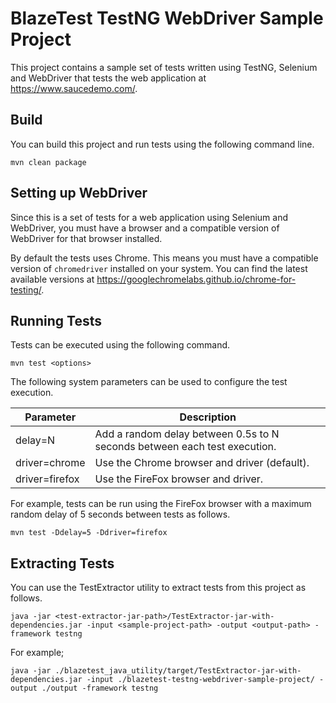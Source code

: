 # BlazeTest TestNG WebDriver Sample Project #

This project contains a sample set of tests written using TestNG, Selenium and WebDriver that tests the web application at https://www.saucedemo.com/.

## Build ##

You can build this project and run tests using the following command line.

    mvn clean package

## Setting up WebDriver ##

Since this is a set of tests for a web application using Selenium and WebDriver, you must have a browser and a compatible version of WebDriver for that browser installed.

By default the tests uses Chrome. This means you must have a compatible version of `chromedriver` installed on your system. You can find the latest available versions at https://googlechromelabs.github.io/chrome-for-testing/.

## Running Tests ##

Tests can be executed using the following command.

    mvn test <options>

The following system parameters can be used to configure the test execution.

| Parameter      | Description                                                               |
|----------------|---------------------------------------------------------------------------|
| delay=N        | Add a random delay between 0.5s to N seconds between each test execution. |
| driver=chrome  | Use the Chrome browser and driver (default).                              |
| driver=firefox | Use the FireFox browser and driver.                                       |

For example, tests can be run using the FireFox browser with a maximum random delay of 5 seconds between tests as follows.

    mvn test -Ddelay=5 -Ddriver=firefox

## Extracting Tests ##

You can use the TestExtractor utility to extract tests from this project as follows.

    java -jar <test-extractor-jar-path>/TestExtractor-jar-with-dependencies.jar -input <sample-project-path> -output <output-path> -framework testng

For example;

    java -jar ./blazetest_java_utility/target/TestExtractor-jar-with-dependencies.jar -input ./blazetest-testng-webdriver-sample-project/ -output ./output -framework testng
